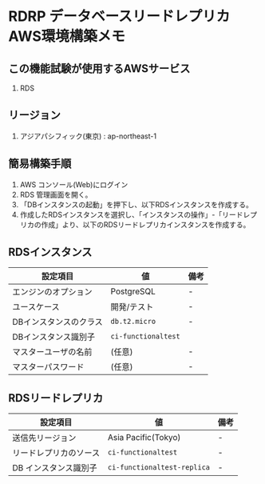 # RDRP データベースリードレプリカ AWS環境構築メモ

## この機能試験が使用するAWSサービス
1. RDS

## リージョン
1. アジアパシフィック(東京) : ap-northeast-1

## 簡易構築手順

1. AWS コンソール(Web)にログイン
2. RDS 管理画面を開く。
3. 「DBインスタンスの起動」を押下し、以下RDSインスタンスを作成する。
4. 作成したRDSインスタンスを選択し、「インスタンスの操作」-「リードレプリカの作成」より、以下のRDSリードレプリカインスタンスを作成する。

## RDSインスタンス

|設定項目| 値 | 備考
|------|----|----|
| エンジンのオプション | PostgreSQL | - |
| ユースケース | 開発/テスト| - |
| DBインスタンスのクラス| `db.t2.micro`|-|
| DBインスタンス識別子| `ci-functionaltest` |
| マスターユーザの名前 | (任意) | - |
| マスターパスワード | (任意) | - |

## RDSリードレプリカ

|設定項目| 値 | 備考
|------|----|----|
| 送信先リージョン | Asia Pacific(Tokyo) | - |
| リードレプリカのソース | `ci-functionaltest` | - |
| DB インスタンス識別子 | `ci-functionaltest-replica` | - |

